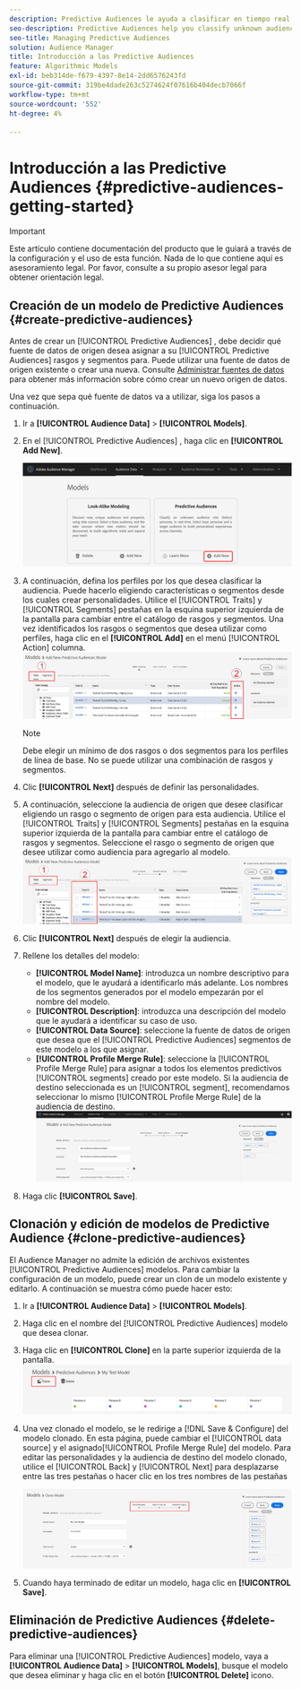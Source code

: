 ```yaml
---
description: Predictive Audiences le ayuda a clasificar en tiempo real audiencias desconocidas como personalidades diferenciadas, mediante el uso de la ciencia de datos.
seo-description: Predictive Audiences help you classify unknown audiences into distinct personas in real-time, using data science.
seo-title: Managing Predictive Audiences
solution: Audience Manager
title: Introducción a las Predictive Audiences
feature: Algorithmic Models
exl-id: beb314de-f679-4397-8e14-2dd6576243fd
source-git-commit: 319be4dade263c5274624f07616b404decb7066f
workflow-type: tm+mt
source-wordcount: '552'
ht-degree: 4%

---
```


# Introducción a las Predictive Audiences {#predictive-audiences-getting-started}

>[!IMPORTANT]
>Este artículo contiene documentación del producto que le guiará a través de la configuración y el uso de esta función. Nada de lo que contiene aquí es asesoramiento legal. Por favor, consulte a su propio asesor legal para obtener orientación legal.

## Creación de un modelo de Predictive Audiences {#create-predictive-audiences}

Antes de crear un [!UICONTROL Predictive Audiences] , debe decidir qué fuente de datos de origen desea asignar a su [!UICONTROL Predictive Audiences] rasgos y segmentos para. Puede utilizar una fuente de datos de origen existente o crear una nueva. Consulte [Administrar fuentes de datos](https://experienceleague.adobe.com/docs/audience-manager/user-guide/features/data-sources/manage-datasources.html) para obtener más información sobre cómo crear un nuevo origen de datos.

Una vez que sepa qué fuente de datos va a utilizar, siga los pasos a continuación.

1. Ir a **[!UICONTROL Audience Data]** > **[!UICONTROL Models]**.
1. En el [!UICONTROL Predictive Audiences] , haga clic en **[!UICONTROL Add New]**.

   ![smart-persona-add](assets/predictive-audiences-add.png)

1. A continuación, defina los perfiles por los que desea clasificar la audiencia. Puede hacerlo eligiendo características o segmentos desde los cuales crear personalidades. Utilice el [!UICONTROL Traits] y [!UICONTROL Segments] pestañas en la esquina superior izquierda de la pantalla para cambiar entre el catálogo de rasgos y segmentos. Una vez identificados los rasgos o segmentos que desea utilizar como perfiles, haga clic en el **[!UICONTROL Add]** en el menú [!UICONTROL Action] columna.
   ![smart-persona-select-personalidades](assets/predictive-audiences-persona.png)
   >[!NOTE]
   >Debe elegir un mínimo de dos rasgos o dos segmentos para los perfiles de línea de base. No se puede utilizar una combinación de rasgos y segmentos.
1. Clic **[!UICONTROL Next]** después de definir las personalidades.
1. A continuación, seleccione la audiencia de origen que desee clasificar eligiendo un rasgo o segmento de origen para esta audiencia. Utilice el [!UICONTROL Traits] y [!UICONTROL Segments] pestañas en la esquina superior izquierda de la pantalla para cambiar entre el catálogo de rasgos y segmentos. Seleccione el rasgo o segmento de origen que desee utilizar como audiencia para agregarlo al modelo.
   ![smart-persona-select-audience](assets/predictive-audiences-audience.png)
1. Clic **[!UICONTROL Next]** después de elegir la audiencia.
1. Rellene los detalles del modelo:
   * **[!UICONTROL Model Name]**: introduzca un nombre descriptivo para el modelo, que le ayudará a identificarlo más adelante. Los nombres de los segmentos generados por el modelo empezarán por el nombre del modelo.
   * **[!UICONTROL Description]**: introduzca una descripción del modelo que le ayudará a identificar su caso de uso.
   * **[!UICONTROL Data Source]**: seleccione la fuente de datos de origen que desea que el [!UICONTROL Predictive Audiences] segmentos de este modelo a los que asignar.
   * **[!UICONTROL Profile Merge Rule]**: seleccione la [!UICONTROL Profile Merge Rule] para asignar a todos los elementos predictivos [!UICONTROL segments] creado por este modelo. Si la audiencia de destino seleccionada es un [!UICONTROL segment], recomendamos seleccionar lo mismo [!UICONTROL Profile Merge Rule] de la audiencia de destino.
      ![predictive-audiences-save](assets/predictive-audiences-save.png)
1. Haga clic **[!UICONTROL Save]**.

## Clonación y edición de modelos de Predictive Audience {#clone-predictive-audiences}

El Audience Manager no admite la edición de archivos existentes [!UICONTROL Predictive Audiences] modelos. Para cambiar la configuración de un modelo, puede crear un clon de un modelo existente y editarlo. A continuación se muestra cómo puede hacer esto:

1. Ir a **[!UICONTROL Audience Data]** > **[!UICONTROL Models]**.
2. Haga clic en el nombre del [!UICONTROL Predictive Audiences] modelo que desea clonar.
3. Haga clic en **[!UICONTROL Clone]** en la parte superior izquierda de la pantalla.
   ![predictive-audiences-clone](assets/predictive-audiences-clone.png)
4. Una vez clonado el modelo, se le redirige a [!DNL Save & Configure] del modelo clonado. En esta página, puede cambiar el [!UICONTROL data source] y el asignado[!UICONTROL Profile Merge Rule] del modelo. Para editar las personalidades y la audiencia de destino del modelo clonado, utilice el [!UICONTROL Back] y [!UICONTROL Next] para desplazarse entre las tres pestañas o hacer clic en los tres nombres de las pestañas

   ![predictive-audiences-clone-navegar](assets/predictive-audiences-clone-navigate.png)

5. Cuando haya terminado de editar un modelo, haga clic en **[!UICONTROL Save]**.

## Eliminación de Predictive Audiences {#delete-predictive-audiences}

Para eliminar una [!UICONTROL Predictive Audiences] modelo, vaya a **[!UICONTROL Audience Data]** > **[!UICONTROL Models]**, busque el modelo que desea eliminar y haga clic en el botón **[!UICONTROL Delete]** icono.
